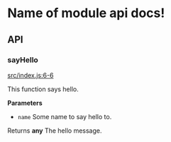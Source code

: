 # Name of module api docs!

## API

<!-- Generated by documentation.js. Update this documentation by updating the source code. -->

### sayHello

[src/index.js:6-6](https://github.com/KrimzenNinja/krimzen-ninja-module-template/blob/a28bf2354903914f696a352a127b870a9dc164fb/src/index.js#L6-L6 "Source code on GitHub")

This function says hello.

**Parameters**

-   `name`  Some name to say hello to.

Returns **any** The hello message.
